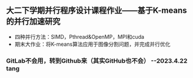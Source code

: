## 大二下学期并行程序设计课程作业——基于K-means的并行加速研究
- 四种并行方法：SIMD，Pthread&OpenMP，MPI和cuda
- 期末大作业：将K-means算法应用于图像分割问题，并完成并行优化

### GitLab不会用，转到Github来（其实GitHub也不会） --2023.4.22 tang
